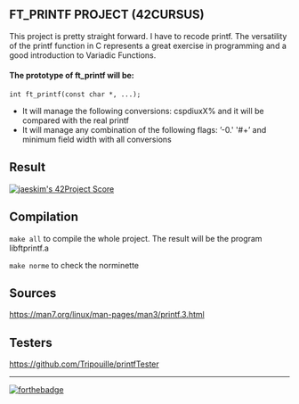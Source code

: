 ## FT_PRINTF  PROJECT (42CURSUS)

This project is pretty straight forward. I have to recode printf. The versatility of the printf function in C represents a great exercise in programming and a good introduction to Variadic Functions.

#### The prototype of ft_printf will be:
```int ft_printf(const char *, ...);```
- It will manage the following conversions: cspdiuxX% and it will be compared with the real printf
- It will manage any combination of the following flags: ’-0.' '#+’ and minimum field width with all conversions

## Result 
[![jaeskim's 42Project Score](https://badge42.herokuapp.com/api/project/rufernan/ft_printf)](https://github.com/JaeSeoKim/badge42)

## Compilation

```make all``` to compile the whole project. The result will be the program libftprintf.a

```make norme``` to check the norminette

## Sources 

https://man7.org/linux/man-pages/man3/printf.3.html

## Testers

https://github.com/Tripouille/printfTester

-------

[![forthebadge](https://forthebadge.com/images/badges/made-with-c.svg)](https://forthebadge.com)
